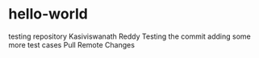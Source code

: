 # hello-world
testing repository
Kasiviswanath Reddy
Testing the commit
adding some more test cases
Pull Remote Changes
